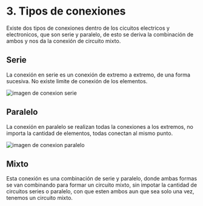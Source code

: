 # 3. Tipos de conexiones

Existe dos tipos de conexiones dentro de los cicuitos electricos y electronicos, que son serie y paralelo, de esto se deriva la combinación de ambos y nos da la conexión de circuito mixto.

## Serie

La conexión en serie es un conexión de extremo a extremo, de una forma sucesiva. No existe limite de conexión de los elementos.

![imagen de conexion serie]()

## Paralelo

La conexión en paralelo se realizan todas la conexiones a los extremos, no importa la cantidad de elementos, todas conectan al mismo punto.

![imagen de conexion paralelo]()

## Mixto

Esta conexión es una combinación de serie y paralelo, donde ambas formas se van combinando para formar un circuito mixto, sin impotar la cantidad de circuitos series o paralelo, con que esten ambos aun que sea solo una vez, tenemos un circuito mixto.
